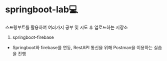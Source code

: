 # springboot-lab💻
스프링부트를 활용하여 여러가지 공부 및 시도 후 업로드하는 저장소

1. springboot-firebase
  - Springboot와 firebase를 연동, RestAPI 통신을 위해 Postman을 이용하는 실습을 진행
